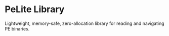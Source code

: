 PeLite Library
==============

Lightweight, memory-safe, zero-allocation library for reading and navigating PE binaries.
